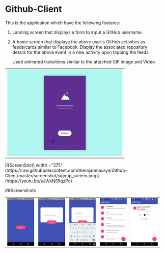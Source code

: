 # Github-Client

This is the application which have the following features:

1. Landing screen that displays a form to input a GitHub username.
2. A home screen that displays the above user's GitHub activities as feeds/cards similar to Facebook.
   Display the associated repository details for the above event in a new activity upon tapping the feeds.
   
   Used animated transitions similar to the attached GIF image and Video 
   
   [](http://i.imgur.com/Ssfp7.gif)
<table>
 <tr>
    <td><img width= "375" src="https://raw.githubusercontent.com/therajanmaurya/Github-Client/master/screenshot/preview.gif">
    </td>
</table>
[![ScreenShot] width ="375"(https://raw.githubusercontent.com/therajanmaurya/Github-Client/master/screenshot/signup_screen.png)](https://youtu.be/sJWxN85qzPc)
  
  
##Screenshots
<table>
  <tr>
    <td><img src="https://raw.githubusercontent.com/therajanmaurya/Github-Client/master/screenshot/home.png"></td>
    <td><img src="https://raw.githubusercontent.com/therajanmaurya/Github-Client/master/screenshot/signup_screen.png"></td>
    <td><img src="https://raw.githubusercontent.com/therajanmaurya/Github-Client/master/screenshot/enter_user_name.png"></td>
    <td><img src="https://raw.githubusercontent.com/therajanmaurya/Github-Client/master/screenshot/github_feed.png"></td>
    <td><img src="https://raw.githubusercontent.com/therajanmaurya/Github-Client/master/screenshot/Repository_details.png"></td>
  </tr>
</table>

